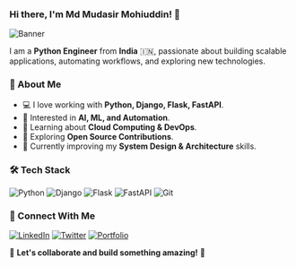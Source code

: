 ### Hi there, I'm Md Mudasir Mohiuddin! 👋

![Banner](https://media.giphy.com/media/v1.Y2lkPTc5MGI3NjExd3lkdzl2dGtqeXd6MWl4bDg3ZDFwaTFrb3d5aWJyODVqdmU3NW9veSZlcD12MV9naWZzX3NlYXJjaCZjdD1n/V4NSR1NG2p0KeJJyr5/giphy.gif)

I am a **Python Engineer** from **India** 🇮🇳, passionate about building scalable applications, automating workflows, and exploring new technologies.

### 🚀 About Me
- 💻 I love working with **Python, Django, Flask, FastAPI**.
- 🤖 Interested in **AI, ML, and Automation**.
- 📡 Learning about **Cloud Computing & DevOps**.
- 🎯 Exploring **Open Source Contributions**.
- 🌱 Currently improving my **System Design & Architecture** skills.

### 🛠️ Tech Stack

![Python](https://img.shields.io/badge/Python-3776AB?style=for-the-badge&logo=python&logoColor=white)
![Django](https://img.shields.io/badge/Django-092E20?style=for-the-badge&logo=django&logoColor=white)
![Flask](https://img.shields.io/badge/Flask-000000?style=for-the-badge&logo=flask&logoColor=white)
![FastAPI](https://img.shields.io/badge/FastAPI-009688?style=for-the-badge&logo=fastapi&logoColor=white)
![Git](https://img.shields.io/badge/Git-F05032?style=for-the-badge&logo=git&logoColor=white)



### 🤝 Connect With Me
[![LinkedIn](https://img.shields.io/badge/LinkedIn-0A66C2?style=for-the-badge&logo=linkedin&logoColor=white)](https://www.linkedin.com/in/mudasir-md-8a3b34328)
[![Twitter](https://img.shields.io/badge/Twitter-1DA1F2?style=for-the-badge&logo=twitter&logoColor=white)](https://x.com/mudasirmd711)
[![Portfolio](https://img.shields.io/badge/Portfolio-24292F?style=for-the-badge&logo=github&logoColor=white)](https://yourportfolio.com)

🔗 **Let's collaborate and build something amazing!** 🚀
